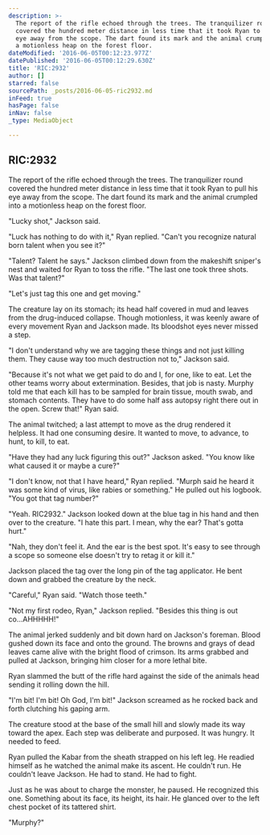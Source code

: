 ```yaml
---
description: >-
  The report of the rifle echoed through the trees. The tranquilizer round
  covered the hundred meter distance in less time that it took Ryan to pull his
  eye away from the scope. The dart found its mark and the animal crumpled into
  a motionless heap on the forest floor.
dateModified: '2016-06-05T00:12:23.977Z'
datePublished: '2016-06-05T00:12:29.630Z'
title: 'RIC:2932'
author: []
starred: false
sourcePath: _posts/2016-06-05-ric2932.md
inFeed: true
hasPage: false
inNav: false
_type: MediaObject

---
```

<article style=""><h1>RIC:2932</h1></article>

The report of the rifle echoed through the trees. The tranquilizer round covered the hundred meter distance in less time that it took Ryan to pull his eye away from the scope. The dart found its mark and the animal crumpled into a motionless heap on the forest floor.

"Lucky shot," Jackson said.

"Luck has nothing to do with it," Ryan replied. "Can't you recognize natural born talent when you see it?"

"Talent? Talent he says." Jackson climbed down from the makeshift sniper's nest and waited for Ryan to toss the rifle. "The last one took three shots. Was that talent?"

"Let's just tag this one and get moving."

The creature lay on its stomach; its head half covered in mud and leaves from the drug-induced collapse. Though motionless, it was keenly aware of every movement Ryan and Jackson made. Its bloodshot eyes never missed a step.

"I don't understand why we are tagging these things and not just killing them. They cause way too much destruction not to," Jackson said.

"Because it's not what we get paid to do and I, for one, like to eat. Let the other teams worry about extermination. Besides, that job is nasty. Murphy told me that each kill has to be sampled for brain tissue, mouth swab, and stomach contents. They have to do some half ass autopsy right there out in the open. Screw that!" Ryan said.

The animal twitched; a last attempt to move as the drug rendered it helpless. It had one consuming desire. It wanted to move, to advance, to hunt, to kill, to eat.

"Have they had any luck figuring this out?" Jackson asked. "You know like what caused it or maybe a cure?"

"I don't know, not that I have heard," Ryan replied. "Murph said he heard it was some kind of virus, like rabies or something." He pulled out his logbook. "You got that tag number?"

"Yeah. RIC2932." Jackson looked down at the blue tag in his hand and then over to the creature. "I hate this part. I mean, why the ear? That's gotta hurt."

"Nah, they don't feel it. And the ear is the best spot. It's easy to see through a scope so someone else doesn't try to retag it or kill it."

Jackson placed the tag over the long pin of the tag applicator. He bent down and grabbed the creature by the neck.

"Careful," Ryan said. "Watch those teeth."

"Not my first rodeo, Ryan," Jackson replied. "Besides this thing is out co...AHHHHH!"

The animal jerked suddenly and bit down hard on Jackson's foreman. Blood gushed down its face and onto the ground. The browns and grays of dead leaves came alive with the bright flood of crimson. Its arms grabbed and pulled at Jackson, bringing him closer for a more lethal bite.

Ryan slammed the butt of the rifle hard against the side of the animals head sending it rolling down the hill.

"I'm bit! I'm bit! Oh God, I'm bit!" Jackson screamed as he rocked back and forth clutching his gaping arm.

The creature stood at the base of the small hill and slowly made its way toward the apex. Each step was deliberate and purposed. It was hungry. It needed to feed.

Ryan pulled the Kabar from the sheath strapped on his left leg. He readied himself as he watched the animal make its ascent. He couldn't run. He couldn't leave Jackson. He had to stand. He had to fight.

Just as he was about to charge the monster, he paused. He recognized this one. Something about its face, its height, its hair. He glanced over to the left chest pocket of its tattered shirt.

"Murphy?"